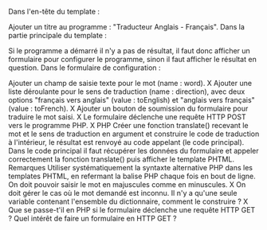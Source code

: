Dans l'en-tête du template :

Ajouter un titre au programme : "Traducteur Anglais - Français".
Dans la partie principale du template :

Si le programme a démarré il n'y a pas de résultat, il faut donc afficher un formulaire pour configurer le programme, sinon il faut afficher le résultat en question.
Dans le formulaire de configuration :

Ajouter un champ de saisie texte pour le mot (name : word). X
Ajouter une liste déroulante pour le sens de traduction (name : direction), avec deux options "français vers anglais" (value : toEnglish) et "anglais vers français" (value : toFrench). X
Ajouter un bouton de soumission du formulaire pour traduire le mot saisi. X
Le formulaire déclenche une requête HTTP POST vers le programme PHP. X
PHP
Créer une fonction translate() recevant le mot et le sens de traduction en argument et construire le code de traduction à l'intérieur, le résultat est renvoyé au code appelant (le code principal).
Dans le code principal il faut récupérer les données du formulaire et appeler correctement la fonction translate() puis afficher le template PHTML.
Remarques
Utiliser systématiquement la syntaxte alternative PHP dans les templates PHTML, en refermant la balise PHP chaque fois en bout de ligne.
On doit pouvoir saisir le mot en majuscules comme en minuscules. X
On doit gérer le cas où le mot demandé est inconnu.
Il n'y a qu'une seule variable contenant l'ensemble du dictionnaire, comment le construire ? X
Que se passe-t'il en PHP si le formulaire déclenche une requête HTTP GET ? Quel intérêt de faire un formulaire en HTTP GET ?